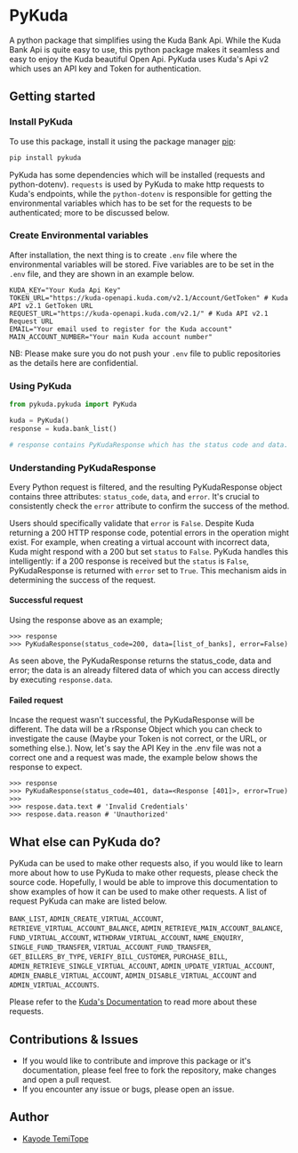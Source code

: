 # PyKuda

A python package that simplifies using the Kuda Bank Api. While the Kuda Bank Api is quite easy to use, this python package makes it seamless and easy to enjoy the Kuda beautiful Open Api. PyKuda uses Kuda's Api v2 which uses an API key and Token for authentication.

## Getting started

### Install PyKuda

To use this package, install it using the package manager [pip](https://pip.pypa.io/en/stable/):

```bash
pip install pykuda
```

PyKuda has some dependencies which will be installed (requests and python-dotenv). `requests` is used by PyKuda to make http requests to Kuda's endpoints, while the `python-dotenv` is responsible for getting the environmental variables which has to be set for the requests to be authenticated; more to be discussed below.

### Create Environmental variables

After installation, the next thing is to create `.env` file where the environmental variables will be stored. Five variables are to be set in the `.env` file, and they are shown in an example below.

```shell
KUDA_KEY="Your Kuda Api Key"
TOKEN_URL="https://kuda-openapi.kuda.com/v2.1/Account/GetToken" # Kuda API v2.1 GetToken URL
REQUEST_URL="https://kuda-openapi.kuda.com/v2.1/" # Kuda API v2.1 Request URL
EMAIL="Your email used to register for the Kuda account"
MAIN_ACCOUNT_NUMBER="Your main Kuda account number"
```

NB: Please make sure you do not push your `.env` file to public repositories as the details here are confidential.

### Using PyKuda

```python
from pykuda.pykuda import PyKuda

kuda = PyKuda()
response = kuda.bank_list()

# response contains PyKudaResponse which has the status code and data.
```

### Understanding PyKudaResponse

Every Python request is filtered, and the resulting PyKudaResponse object contains three attributes: `status_code`, `data`, and `error`. It's crucial to consistently check the `error` attribute to confirm the success of the method.

Users should specifically validate that `error` is `False`. Despite Kuda returning a 200 HTTP response code, potential errors in the operation might exist. For example, when creating a virtual account with incorrect data, Kuda might respond with a 200 but set `status` to `False`. PyKuda handles this intelligently: if a 200 response is received but the `status` is `False`, PyKudaResponse is returned with `error` set to `True`. This mechanism aids in determining the success of the request.

#### Successful request

Using the response above as an example;

```shell
>>> response
>>> PyKudaResponse(status_code=200, data=[list_of_banks], error=False)
```

As seen above, the PyKudaResponse returns the status_code, data and error; the data is an already filtered data of which you can access directly by executing `response.data`.

#### Failed request

Incase the request wasn't successful, the PyKudaResponse will be different. The data will be a rRsponse Object which you can check to investigate the cause (Maybe your Token is not correct, or the URL, or something else.). Now, let's say the API Key in the .env file was not a correct one and a request was made, the example below shows the response to expect.

```shell
>>> response
>>> PyKudaResponse(status_code=401, data=<Response [401]>, error=True)
>>>
>>> respose.data.text # 'Invalid Credentials'
>>> respose.data.reason # 'Unauthorized'
```

## What else can PyKuda do?

PyKuda can be used to make other requests also, if you would like to learn more about how to use PyKuda to make other requests, please check the source code. Hopefully, I would be able to improve this documentation to show examples of how it can be used to make other requests. A list of request PyKuda can make are listed below.

`BANK_LIST`, `ADMIN_CREATE_VIRTUAL_ACCOUNT`, `RETRIEVE_VIRTUAL_ACCOUNT_BALANCE`, `ADMIN_RETRIEVE_MAIN_ACCOUNT_BALANCE`, `FUND_VIRTUAL_ACCOUNT`, `WITHDRAW_VIRTUAL_ACCOUNT`, `NAME_ENQUIRY`, `SINGLE_FUND_TRANSFER`, `VIRTUAL_ACCOUNT_FUND_TRANSFER`, `GET_BILLERS_BY_TYPE`, `VERIFY_BILL_CUSTOMER`, `PURCHASE_BILL`, `ADMIN_RETRIEVE_SINGLE_VIRTUAL_ACCOUNT`, `ADMIN_UPDATE_VIRTUAL_ACCOUNT`, `ADMIN_ENABLE_VIRTUAL_ACCOUNT`, `ADMIN_DISABLE_VIRTUAL_ACCOUNT` and `ADMIN_VIRTUAL_ACCOUNTS`.

Please refer to the [Kuda's Documentation](https://kudabank.gitbook.io/kudabank/) to read more about these requests.

## Contributions & Issues

-   If you would like to contribute and improve this package or it's documentation, please feel free to fork the repository, make changes and open a pull request.
-   If you encounter any issue or bugs, please open an issue.

## Author

-   [Kayode TemiTope](https://github.com/sir-temi)
